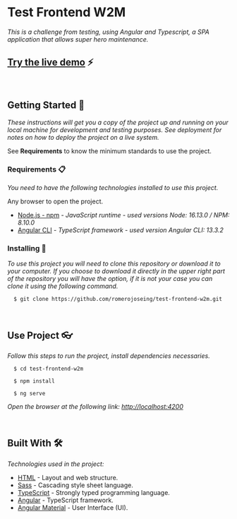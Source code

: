 # Test Frontend W2M

_This is a challenge from testing, using Angular and Typescript, a SPA application that allows super hero maintenance._

## [Try the live demo](https://romerojoseing.github.io/test-frontend-w2m/) ⚡

<br>

## Getting Started 🚀

_These instructions will get you a copy of the project up and running on your local machine for development and testing purposes. See deployment for notes on how to deploy the project on a live system._

See **Requirements** to know the minimum standards to use the project.

### Requirements 📋

_You need to have the following technologies installed to use this project._

Any browser to open the project.

* [Node.js - npm](https://nodejs.org/es/) - *JavaScript runtime - used versions Node: 16.13.0 / NPM: 8.10.0*
* [Angular CLI](https://angular.io/cli) - *TypeScript framework - used version Angular CLI: 13.3.2*


### Installing 🔧

_To use this project you will need to clone this repository or download it to your computer. If you choose to download it directly in the upper right part of the repository you will have the option, if it is not your case you can clone it using the following command._

```ssh
  $ git clone https://github.com/romerojoseing/test-frontend-w2m.git
```

<br>

## Use Project 👓

_Follow this steps to run the project, install dependencies necessaries._

```ssh
  $ cd test-frontend-w2m
```

```ssh
  $ npm install
```

```ssh
  $ ng serve
```

_Open the browser at the following link: [http://localhost:4200](http://localhost:4200)_

<br>

## Built With 🛠️

_Technologies used in the project:_

* [HTML](https://es.wikipedia.org/wiki/HTML) - Layout and web structure.
* [Sass](https://sass-lang.com/) - Cascading style sheet language.
* [TypeScript](https://www.typescriptlang.org/) - Strongly typed programming language.
* [Angular](https://angular.io//) - TypeScript framework.
* [Angular Material](https://material.angular.io/) - User Interface (UI).
